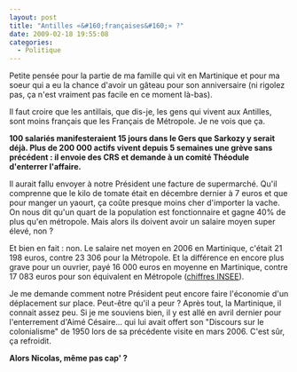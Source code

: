 ```yaml
---
layout: post
title: "Antilles «&#160;françaises&#160;» ?"
date: 2009-02-18 19:55:08
categories:
  - Politique
---
```


Petite pensée pour la partie de ma famille qui vit en Martinique et pour ma soeur qui a eu la chance d'avoir un gâteau pour son anniversaire (ni rigolez pas, ça n'est vraiment pas facile en ce moment là-bas).

Il faut croire que les antillais, que dis-je, les gens qui vivent aux Antilles, sont moins français que les Français de Métropole. Je ne vois que ça.

**100 salariés manifesteraient 15 jours dans le Gers que Sarkozy y serait déjà. Plus de 200 000 actifs vivent depuis 5 semaines une grève sans précédent&nbsp;: il envoie des CRS et demande à un comité Théodule d'enterrer l'affaire.**

Il aurait fallu envoyer à notre Président une facture de supermarché. Qu'il comprenne que le kilo de tomate était en décembre dernier à 7 euros et que pour manger un yaourt, ça coûte presque moins cher d'importer la vache. On nous dit qu'un quart de la population est fonctionnaire et gagne 40% de plus qu'en métropole. Mais alors ils doivent avoir un salaire moyen super élevé, non&nbsp;?

Et bien en fait&nbsp;: non. Le salaire net moyen en 2006 en Martinique, c'était 21 198 euros, contre 23 306 pour la Métropole. Et la différence en encore plus grave pour un ouvrier, payé 16 000 euros en moyenne en Martinique, contre 17 083 euros pour son équivalent en Métropole ([chiffres INSEE](http://www.insee.fr/fr/themes/theme.asp?theme=3&amp;sous_theme=1&amp;type=2&amp;nivgeo=23)).

Je me demande comment notre Président peut encore faire l'économie d'un déplacement sur place. Peut-être qu'il a peur&nbsp;? Après tout, la Martinique, il connait assez peu. Si je me souviens bien, il y est allé en avril dernier pour l'enterrement d'Aimé Césaire&#8230; qui lui avait offert son "Discours sur le colonialisme" de 1950 lors de sa précédente visite en mars 2006\. C'est sûr, ça refroidit.

**Alors Nicolas, même pas cap'&nbsp;?**